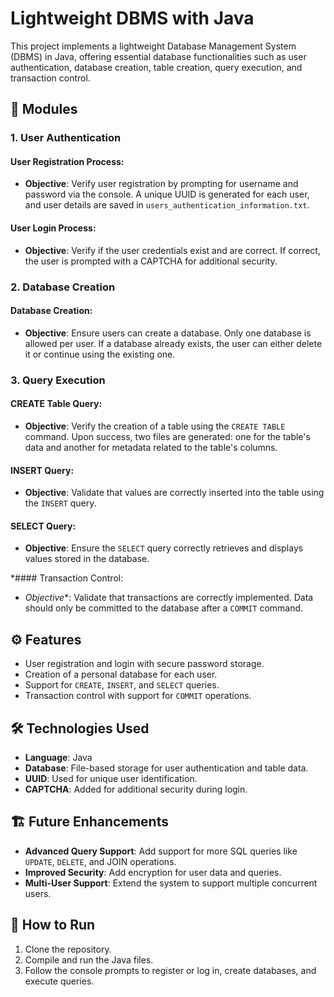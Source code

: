 

# Lightweight DBMS with Java

This project implements a lightweight Database Management System (DBMS) in Java, offering essential database functionalities such as user authentication, database creation, table creation, query execution, and transaction control.

## 📂 Modules

### 1. **User Authentication**

#### User Registration Process:
- **Objective**: Verify user registration by prompting for username and password via the console. A unique UUID is generated for each user, and user details are saved in `users_authentication_information.txt`.

#### User Login Process:
- **Objective**: Verify if the user credentials exist and are correct. If correct, the user is prompted with a CAPTCHA for additional security.

### 2. **Database Creation**

#### Database Creation:
- **Objective**: Ensure users can create a database. Only one database is allowed per user. If a database already exists, the user can either delete it or continue using the existing one.

### 3. **Query Execution**

#### CREATE Table Query:
- **Objective**: Verify the creation of a table using the `CREATE TABLE` command. Upon success, two files are generated: one for the table's data and another for metadata related to the table's columns.

#### INSERT Query:
- **Objective**: Validate that values are correctly inserted into the table using the `INSERT` query.

#### SELECT Query:
- **Objective**: Ensure the `SELECT` query correctly retrieves and displays values stored in the database.

*#### Transaction Control:
- *Objective**: Validate that transactions are correctly implemented. Data should only be committed to the database after a `COMMIT` command.

## ⚙️ Features
- User registration and login with secure password storage.
- Creation of a personal database for each user.
- Support for `CREATE`, `INSERT`, and `SELECT` queries.
- Transaction control with support for `COMMIT` operations.

## 🛠️ Technologies Used
- **Language**: Java
- **Database**: File-based storage for user authentication and table data.
- **UUID**: Used for unique user identification.
- **CAPTCHA**: Added for additional security during login.

## 🏗️ Future Enhancements
- **Advanced Query Support**: Add support for more SQL queries like `UPDATE`, `DELETE`, and JOIN operations.
- **Improved Security**: Add encryption for user data and queries.
- **Multi-User Support**: Extend the system to support multiple concurrent users.

## 📝 How to Run
1. Clone the repository.
2. Compile and run the Java files.
3. Follow the console prompts to register or log in, create databases, and execute queries.

